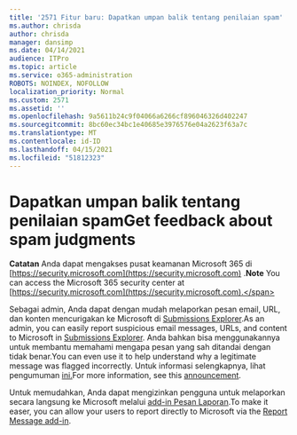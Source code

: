 ```yaml
---
title: '2571 Fitur baru: Dapatkan umpan balik tentang penilaian spam'
ms.author: chrisda
author: chrisda
manager: dansimp
ms.date: 04/14/2021
audience: ITPro
ms.topic: article
ms.service: o365-administration
ROBOTS: NOINDEX, NOFOLLOW
localization_priority: Normal
ms.custom: 2571
ms.assetid: ''
ms.openlocfilehash: 9a5611b24c9f04066a6266cf896046326d402247
ms.sourcegitcommit: 8bc60ec34bc1e40685e3976576e04a2623f63a7c
ms.translationtype: MT
ms.contentlocale: id-ID
ms.lasthandoff: 04/15/2021
ms.locfileid: "51812323"
---
```

# <a name="get-feedback-about-spam-judgments"></a><span data-ttu-id="6e3a8-102">Dapatkan umpan balik tentang penilaian spam</span><span class="sxs-lookup"><span data-stu-id="6e3a8-102">Get feedback about spam judgments</span></span>

<span data-ttu-id="6e3a8-103">**Catatan** Anda dapat mengakses pusat keamanan Microsoft 365 di [https://security.microsoft.com](https://security.microsoft.com) .</span><span class="sxs-lookup"><span data-stu-id="6e3a8-103">**Note** You can access the Microsoft 365 security center at [https://security.microsoft.com](https://security.microsoft.com).</span></span>

<span data-ttu-id="6e3a8-104">Sebagai admin, Anda dapat dengan mudah melaporkan pesan email, URL, dan konten mencurigakan ke Microsoft di [Submissions Explorer](https://security.microsoft.com/reportsubmission).</span><span class="sxs-lookup"><span data-stu-id="6e3a8-104">As an admin, you can easily report suspicious email messages, URLs, and content to Microsoft in [Submissions Explorer](https://security.microsoft.com/reportsubmission).</span></span> <span data-ttu-id="6e3a8-105">Anda bahkan bisa menggunakannya untuk membantu memahami mengapa pesan yang sah ditandai dengan tidak benar.</span><span class="sxs-lookup"><span data-stu-id="6e3a8-105">You can even use it to help understand why a legitimate message was flagged incorrectly.</span></span> <span data-ttu-id="6e3a8-106">Untuk informasi selengkapnya, lihat pengumuman [ini.](https://techcommunity.microsoft.com/t5/Security-Privacy-and-Compliance/Empower-security-teams-to-easily-report-suspicious-emails-amp/ba-p/752622)</span><span class="sxs-lookup"><span data-stu-id="6e3a8-106">For more information, see this [announcement](https://techcommunity.microsoft.com/t5/Security-Privacy-and-Compliance/Empower-security-teams-to-easily-report-suspicious-emails-amp/ba-p/752622).</span></span>

<span data-ttu-id="6e3a8-107">Untuk memudahkan, Anda dapat mengizinkan pengguna untuk melaporkan secara langsung ke Microsoft melalui [add-in Pesan Laporan](https://appsource.microsoft.com/product/office/WA104381180?src=office&tab=Overview).</span><span class="sxs-lookup"><span data-stu-id="6e3a8-107">To make it easer, you can allow your users to report directly to Microsoft via the [Report Message add-in](https://appsource.microsoft.com/product/office/WA104381180?src=office&tab=Overview).</span></span>
